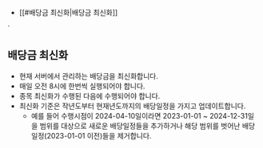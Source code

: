 - [[#배당금 최신화|배당금 최신화]]

`
## 배당금 최신화
- 현재 서버에서 관리하는 배당금을 최신화합니다.
- 매일 오전 8시에 한번씩 실행되어야 합니다.
- 종목 최신화가 수행된 다음에 수행되어야 합니다.
- 최신화 기준은 작년도부터 현재년도까지의 배당일정을 가지고 업데이트합니다.
	- 예를 들어 수행시점이 2024-04-10일이라면 2023-01-01 ~ 2024-12-31일을 범위를 대상으로 새로운 배당일정들을 추가하거나 해당 범위를 벗어난 배당일정(2023-01-01 이전)들을 제거합니다.

